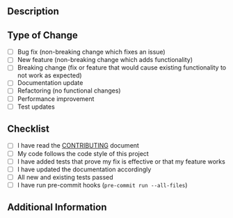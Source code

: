 ## Description

<!-- Provide a brief description of the changes in this PR -->

## Type of Change

<!-- Mark the appropriate option with an "x" -->

- [ ] Bug fix (non-breaking change which fixes an issue)
- [ ] New feature (non-breaking change which adds functionality)
- [ ] Breaking change (fix or feature that would cause existing functionality to not work as expected)
- [ ] Documentation update
- [ ] Refactoring (no functional changes)
- [ ] Performance improvement
- [ ] Test updates

## Checklist

<!-- Mark the items you've completed with an "x" -->

- [ ] I have read the [CONTRIBUTING](../docs/CONTRIBUTING.md) document
- [ ] My code follows the code style of this project
- [ ] I have added tests that prove my fix is effective or that my feature works
- [ ] I have updated the documentation accordingly
- [ ] All new and existing tests passed
- [ ] I have run pre-commit hooks (`pre-commit run --all-files`)

## Additional Information

<!-- Any additional information or context about the PR -->
